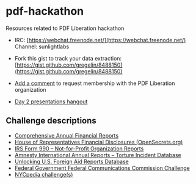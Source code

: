 pdf-hackathon
=============

Resources related to PDF Liberation hackathon

- IRC: [https://webchat.freenode.net/](https://webchat.freenode.net/) Channel: sunlightlabs

- Fork this gist to track your data extraction: [https://gist.github.com/gregelin/8488150](https://gist.github.com/gregelin/8488150)

- [Add a comment](https://github.com/pdfliberation/assembly/issues/2) to request membership with the PDF Liberation organization

- [Day 2 presentations hangout](https://plus.google.com/hangouts/_/event/c9uepihh44l21cbtof3gir49fpg?authuser=1&hl=en)

## Challenge descriptions

- [Comprehensive Annual Financial Reports](challenges/cafr-challenge.md)
- [House of Representatives Financial Disclosures (OpenSecrets.org)](challenges/house-financial-disclosures.md)
- [IRS Form 990 – Not-for-Profit Organization Reports](challenges/irs-form-990.md)
- [Amnesty International Annual Reports – Torture Incident Database](challenges/amnesty-challenge.md)
- [Unlocking U.S. Foreign Aid Reports Database](challenges/usaid-challenge.md)
- [Federal Government Federal Communications Commission Challenge](challenges/fcc-daily-releases.md)
- [NYCpedia challenge(s)](challenges/NYCpedia-challenges.md)
